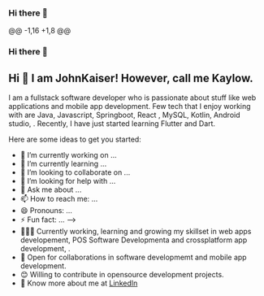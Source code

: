 ### Hi there 👋

@@ -1,16 +1,8 @@
### Hi there 👋
## Hi 👋 I am JohnKaiser! However, call me Kaylow.  

I am a  fullstack software developer who is passionate about stuff like web applications and mobile app development. Few tech that I enjoy working with are  Java, Javascript, Springboot, React , MySQL, Kotlin, Android studio, . Recently, I have just started learning Flutter and Dart.

Here are some ideas to get you started:

- 🔭 I’m currently working on ...
- 🌱 I’m currently learning ...
- 👯 I’m looking to collaborate on ...
- 🤔 I’m looking for help with ...
- 💬 Ask me about ...
- 📫 How to reach me: ...
- 😄 Pronouns: ...
- ⚡ Fun fact: ...
-->
- 👨🏽‍💻 Currently working, learning and growing my skillset in web apps developement, POS Software Developmenta and crossplatform app development, .
- 🤝 Open for collaborations in software developmemt and mobile app development.
- 😊 Willing to contribute in opensource development projects.
- 👨 Know more about me at [LinkedIn](https://www.linkedin.com/in/john-kaiser-910692212/) 
